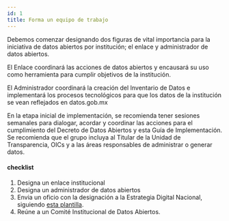 ```yaml
---
id: 1
title: Forma un equipo de trabajo
---
```


Debemos comenzar designando dos figuras de vital importancia para la
iniciativa de datos abiertos por institución; el enlace y administrador de datos
abiertos.

El Enlace coordinará las acciones de datos abiertos y encausará su uso como herramienta para cumplir objetivos de la institución.

El Administrador coordinará la creación del Inventario de Datos e implementará los procesos tecnológicos para que los datos de la institución se vean reflejados en datos.gob.mx

En la etapa inicial de implementación, se recomienda tener sesiones semanales para dialogar, acordar y coordinar las acciones para el cumplimiento del Decreto de Datos Abiertos y esta Guía de Implementación. Se recomienda que el grupo incluya al Titular de la Unidad de Transparencia, OICs y a las áreas responsables de administrar o generar datos.

#### checklist
1. Designa un enlace institucional
2. Designa un administrador de datos abiertos
3. Envia un oficio con la designación a la Estrategia Digital Nacional,
   siguiendo [esta plantilla](https://docs.google.com/document/d/1zTDpf0oW9ooxo2v1W5nQv5ZHAeFL0ss5_6fvhzeGG9g/edit?usp=sharing).
4. Reúne a un Comité Institucional de Datos Abiertos.

